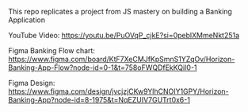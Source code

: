 This repo replicates a project from JS mastery on building a Banking Application

YouTube Video: https://youtu.be/PuOVqP_cjkE?si=0peblXMmeNkt251a

Figma Banking Flow chart: https://www.figma.com/board/KtF7XeCMJfKpSmnS1YZqOv/Horizon-Banking-App-Flow?node-id=0-1&t=758oFWQDfEkKQiI0-1

Figma Design: https://www.figma.com/design/jvcjzjCKw9YlhCNOIY1GPY/Horizon-Banking-App?node-id=8-1975&t=NqEZUIV7GUTrt0x6-1
